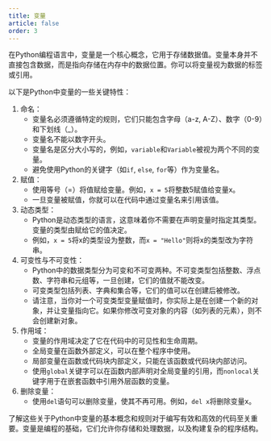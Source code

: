 ```yaml
---
title: 变量
article: false
order: 3
---
```


在Python编程语言中，变量是一个核心概念，它用于存储数据值。变量本身并不直接包含数据，而是指向存储在内存中的数据位置。你可以将变量视为数据的标签或引用。

以下是Python中变量的一些关键特性：

1. 命名：
   - 变量名必须遵循特定的规则，它们只能包含字母（a-z, A-Z）、数字（0-9）和下划线（_）。
   - 变量名不能以数字开头。
   - 变量名是区分大小写的，例如，`variable`和`Variable`被视为两个不同的变量。
   - 避免使用Python的关键字（如`if`, `else`, `for`等）作为变量名。
2. 赋值：
   - 使用等号（=）将值赋给变量。例如，`x = 5`将整数5赋值给变量x。
   - 一旦变量被赋值，你就可以在代码中通过变量名来引用该值。
3. 动态类型：
   - Python是动态类型的语言，这意味着你不需要在声明变量时指定其类型。变量的类型由赋给它的值决定。
   - 例如，`x = 5`将x的类型设为整数，而`x = "Hello"`则将x的类型改为字符串。
4. 可变性与不可变性：
   - Python中的数据类型分为可变和不可变两种。不可变类型包括整数、浮点数、字符串和元组等，一旦创建，它们的值就不能改变。
   - 可变类型包括列表、字典和集合等，它们的值可以在创建后被修改。
   - 请注意，当你对一个可变类型变量赋值时，你实际上是在创建一个新的对象，并让变量指向它。如果你修改可变对象的内容（如列表的元素），则不会创建新对象。
5. 作用域：
   - 变量的作用域决定了它在代码中的可见性和生命周期。
   - 全局变量在函数外部定义，可以在整个程序中使用。
   - 局部变量在函数或代码块内部定义，只能在该函数或代码块内部访问。
   - 使用`global`关键字可以在函数内部声明对全局变量的引用，而`nonlocal`关键字用于在嵌套函数中引用外层函数的变量。
6. 删除变量：
   - 使用`del`语句可以删除变量，使其不再可用。例如，`del x`将删除变量x。

了解这些关于Python中变量的基本概念和规则对于编写有效和高效的代码至关重要。变量是编程的基础，它们允许你存储和处理数据，以及构建复杂的程序结构。